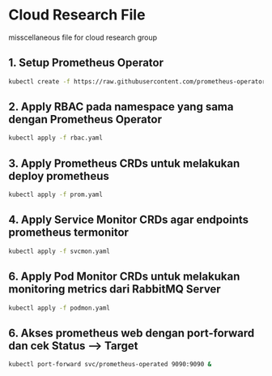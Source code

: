 # Cloud Research File
misscellaneous file for cloud research group
## 1. Setup Prometheus Operator
```bash
kubectl create -f https://raw.githubusercontent.com/prometheus-operator/prometheus-operator/main/bundle.yaml
```
## 2. Apply RBAC pada namespace yang sama dengan Prometheus Operator
```bash
kubectl apply -f rbac.yaml
```
## 3. Apply Prometheus CRDs untuk melakukan deploy prometheus
```bash
kubectl apply -f prom.yaml
```
## 4. Apply Service Monitor CRDs agar endpoints prometheus termonitor
```bash
kubectl apply -f svcmon.yaml
```
## 6. Apply Pod Monitor CRDs untuk melakukan monitoring metrics dari RabbitMQ Server
```bash
kubectl apply -f podmon.yaml
```
## 6. Akses prometheus web dengan port-forward dan cek Status --> Target
```bash
kubectl port-forward svc/prometheus-operated 9090:9090 &
```
